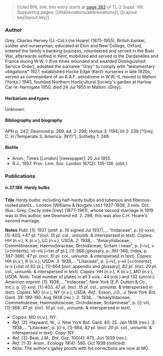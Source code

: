 > [!cite] BHL link: this entry starts at [page 383](https://www.biodiversitylibrary.org/item/103832#page/395/mode/1up) of TL-2 Suppl. VIII.
> Supporting pages: [[Abbreviations|abbreviations]], [[Layout key|layout key]].

### Author

Grey, Charles Hervey (Lt.-Col.) (né Hoare) (1875-1955), British banker, soldier and nurseryman, educated at Eton and New College, Oxford, entered the family's banking business, volunteered and served in the Boer War, afterwards settled in Kent, mobilized and served in the Dardanelles and France during W.W.-I (five times wounded and awarded Distinguished Service Order), adopted the surname "Grey" to comply with "testamentary obligations" 1927, established Hocke Edge (Kent) nurseries in late 1920s, served as commandant of an R.A.F. aerodrome in W.W.-II, moved to Malton (Yorks.) 1945, founded Northern Horticultural Society's garden at Harlow Car nr. Harrogate 1950, died 24 Jul 1955 in Malton. (*Grey*).

#### Herbarium and types

Unknown.

#### Bibliography and biography

APN p. 242; Desmond p. 269, ed. 2: 298; Hortus 3: 1194; IH 2: 239 ("Grey, C. H./Temperate S. America: (NY)"); Sotheby 1: 249.

#### Biofile

- Anon., Times \[London\] \[newspaper\]: 25 Jul 1955.
- R.J., 1957. Proc. Linn. Soc. London 167(2): 135-136. (obit.)

### Publications

##### n.37.186. Hardy bulbs

**Title**
*Hardy bulbs*: including half-hardy bulbs and tuberous and fiberous-rooted plants... London (Williams & Norgate Ltd.) 1937-1938, 3 vols. Oct.
*Illus*.: Grey, Cecily (née Grey) (1877-1961), whose second marriage in 1919 was to this author, see Desmond ed. 2: 298; this was also C.H. Hoare's second marriage.

**Notes**
*Publ*. \[*1*\]: 1937 (pref. p. 10 signed Jul 1937),... "Iridaceae", p. \[i\]-xxvii, \[1\]-403, *47 pl. *(incl. *15 pl*. col., unnumb. & interspersed in text). *Copies*: HH (n.v.), K (n.v.), LC (n.v.), USDA.
*2*: 1938,... "Amaryllidaceae, Commelinaceae, Haemodoraceae, Orchidaceae, Scitam i neae", p. \[i-iv\], v \[=contents\], vii-viii \[=list of pl.\], \[1\]-368 \[glossary, p. 361-366; index, p. 367-368\], *47 pl*. (incl. *10 pl*. col., unnumb. & interspersed in text). *Copies*: HH (n.v.), K (n.v.), USDA.
*3*: 1938,... "Liliaceae", p. \[i-iv\], v-vii \[=contents\], ix-x \[=list of 82 pl.\], \[1\]-664 \[incl. appendix and glossary\], *82 pl*. (incl. *20 pl*. col., unnumb. & interspersed in text). *Copies*: HH (n.v.), K (n.v.), MO (n.v.), USDA.
*Note*: Total number of plates in all 3 vols.: 44 (col.) and 132 (uncol.).
*American imprint*: \[*1*\]: 1938,... "Iridaceae", New York (E.P. Dutton & Co., Inc.), p. \[i\]-xxvi, \[1\]-403, *47 pl*. (incl. *15 pl*. col., unnumb. & interspersed in text). *Copies*: MO (n.v.), NY (n.v.), USDA.
*Ref*.: Esson, J.G., J. New York Bot. Gard. 39: 189-190. Aug 1938 (rev.). *2*: 1938,... "Amaryllidaceae, Commelinaceae, Haemodoraceae, Orchidaceae, Scitamineae", p. \[i\]-viii, \[1\]-368, *47 pl*. (incl. *10 pl*. col., unnumb. & interspersed in text).
- *Copies*: MO (n.v.), NY.
- *Ref*. \[2\]: Hayward, W., J. New York Bot. Gard. 40: 25. Jan 1939 (rev.). *3*: 1938,... "Liliaceae", p. \[i\]-x, \[1\]-664, *82 pl*. (incl. *20 pl*. col., unnumb. & interspersed in text). *Copy*: NY.
- *Ref*. \[3\]: Beal, J.M., Bot. Gaz. 100(4): 875. Jun 1939 (rev.).
- *Ref*. \[1-3\]: Anon., Ecology 19(4): 580. Oct 1938 (noticed).
- *Note*: The author's galley proofs with his corrections are now at MO.

